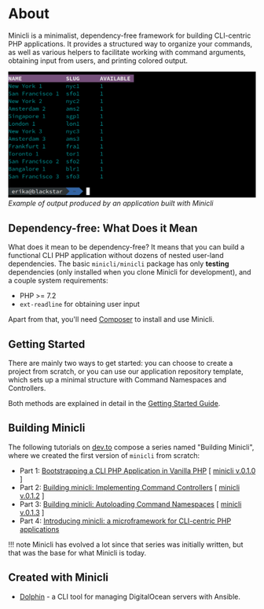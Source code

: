 # About

Minicli is a minimalist, dependency-free framework for building CLI-centric PHP applications. It provides a structured way to organize your commands, as well as various helpers to facilitate working with command arguments, obtaining input from users, and printing colored output.

![Minicli Screenshot](images/dolphin_screenshot.png)
_Example of output produced by an application built with Minicli_

## Dependency-free: What Does it Mean

What does it mean to be dependency-free? It means that you can build a functional CLI PHP application without dozens of nested user-land dependencies. The basic `minicli/minicli` package has only **testing** dependencies (only installed when you clone Minicli for development), and a couple system requirements:

- PHP >= 7.2
- `ext-readline` for obtaining user input

Apart from that, you'll need [Composer](https://getcomposer.org/) to install and use Minicli.

## Getting Started

There are mainly two ways to get started: you can choose to create a project from scratch, or you can use our application repository template, which sets up a minimal structure with Command Namespaces and Controllers.

Both methods are explained in detail in the [Getting Started Guide](/01-getting_started).
## Building Minicli

The following tutorials on [dev.to](https://dev.to/erikaheidi) compose a series named "Building Minicli", where we created the first version of `minicli` from scratch:

 - Part 1: [Bootstrapping a CLI PHP Application in Vanilla PHP](https://dev.to/erikaheidi/bootstrapping-a-cli-php-application-in-vanilla-php-4ee) [ [minicli v.0.1.0](https://github.com/erikaheidi/minicli/tree/0.1.0) ]
 - Part 2: [Building minicli: Implementing Command Controllers](https://dev.to/erikaheidi/php-in-the-command-line-implementing-command-controllers-13lh) [ [minicli v.0.1.2](https://github.com/erikaheidi/minicli/tree/0.1.2) ]
 - Part 3: [Building minicli: Autoloading Command Namespaces](https://dev.to/erikaheidi/building-minicli-autoloading-command-namespaces-3ljm) [ [minicli v.0.1.3](https://github.com/erikaheidi/minicli/tree/0.1.3) ]
 - Part 4: [Introducing minicli: a microframework for CLI-centric PHP applications](https://dev.to/erikaheidi/introducing-minicli-a-microframework-for-cli-centric-php-applications-44ik)

!!! note
    Minicli has evolved a lot since that series was initially written, but that was the base for what Minicli is today.

## Created with Minicli

- [Dolphin](https://github.com/do-community/dolphin) - a CLI tool for managing DigitalOcean servers with Ansible.

